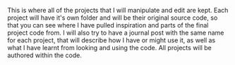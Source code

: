 This is where all of the projects that I will manipulate and edit are kept. Each project will have it's own folder and will be their original source code, so that you can see where I have pulled inspiration and parts of the final project code from. I will also try to have a journal post with the same name for each project, that will describe how I have or might use it, as well as what I have learnt from looking and using the code. All projects will be authored within the code.
